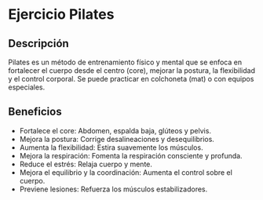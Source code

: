 # Ejercicio Pilates

## Descripción  
Pilates es un método de entrenamiento físico y mental que se enfoca en fortalecer el cuerpo desde el centro (core), mejorar la postura, la flexibilidad y el control corporal. Se puede practicar en colchoneta (mat) o con equipos especiales.

## Beneficios

 + Fortalece el core: Abdomen, espalda baja, glúteos y pelvis.  
 + Mejora la postura: Corrige desalineaciones y desequilibrios.  
 + Aumenta la flexibilidad: Estira suavemente los músculos.  
 + Mejora la respiración: Fomenta la respiración consciente y profunda.  
 + Reduce el estrés: Relaja cuerpo y mente.  
 + Mejora el equilibrio y la coordinación: Aumenta el control sobre el cuerpo.  
 + Previene lesiones: Refuerza los músculos estabilizadores.

